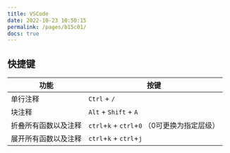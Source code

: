```yaml
---
title: VSCode
date: 2022-10-23 10:50:15
permalink: /pages/b15c01/
docs: true
---
```


## 快捷键

| 功能                 | 按键                                            |
| -------------------- | ----------------------------------------------- |
| 单行注释             | `Ctrl` + `/`                                    |
| 块注释               | `Alt` + `Shift` + `A`                           |
| 折叠所有函数以及注释 | `ctrl`+`k` + `ctrl`+`0`   （0可更换为指定层级） |
| 展开所有函数以及注释 | `ctrl`+`k` + `ctrl`+`j`                         |